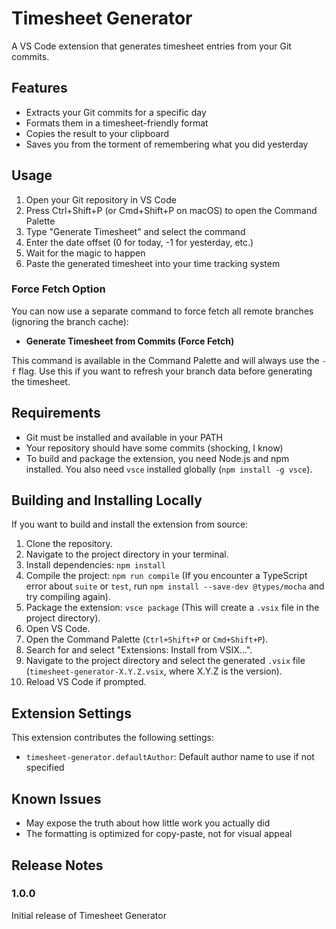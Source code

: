 # Timesheet Generator

A VS Code extension that generates timesheet entries from your Git commits.

## Features

- Extracts your Git commits for a specific day
- Formats them in a timesheet-friendly format
- Copies the result to your clipboard
- Saves you from the torment of remembering what you did yesterday


## Usage

1. Open your Git repository in VS Code
2. Press Ctrl+Shift+P (or Cmd+Shift+P on macOS) to open the Command Palette
3. Type "Generate Timesheet" and select the command
4. Enter the date offset (0 for today, -1 for yesterday, etc.)
5. Wait for the magic to happen
6. Paste the generated timesheet into your time tracking system

### Force Fetch Option

You can now use a separate command to force fetch all remote branches (ignoring the branch cache):

- **Generate Timesheet from Commits (Force Fetch)**

This command is available in the Command Palette and will always use the `-f` flag. Use this if you want to refresh your branch data before generating the timesheet.

## Requirements

- Git must be installed and available in your PATH
- Your repository should have some commits (shocking, I know)
- To build and package the extension, you need Node.js and npm installed. You also need `vsce` installed globally (`npm install -g vsce`).

## Building and Installing Locally

If you want to build and install the extension from source:

1. Clone the repository.
2. Navigate to the project directory in your terminal.
3. Install dependencies: `npm install`
4. Compile the project: `npm run compile` (If you encounter a TypeScript error about `suite` or `test`, run `npm install --save-dev @types/mocha` and try compiling again).
5. Package the extension: `vsce package` (This will create a `.vsix` file in the project directory).
6. Open VS Code.
7. Open the Command Palette (`Ctrl+Shift+P` or `Cmd+Shift+P`).
8. Search for and select "Extensions: Install from VSIX...".
9. Navigate to the project directory and select the generated `.vsix` file (`timesheet-generator-X.Y.Z.vsix`, where X.Y.Z is the version).
10. Reload VS Code if prompted.

## Extension Settings

This extension contributes the following settings:

* `timesheet-generator.defaultAuthor`: Default author name to use if not specified

## Known Issues

- May expose the truth about how little work you actually did
- The formatting is optimized for copy-paste, not for visual appeal

## Release Notes

### 1.0.0

Initial release of Timesheet Generator

